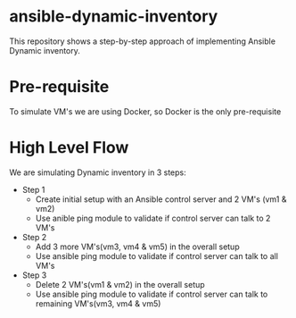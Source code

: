 # ansible-dynamic-inventory
This repository shows a step-by-step approach of implementing Ansible Dynamic inventory. 

# Pre-requisite
To simulate VM's we are using Docker, so Docker is the only pre-requisite

# High Level Flow
We are simulating Dynamic inventory in 3 steps:
* Step 1
    * Create initial setup with an Ansible control server and 2 VM's (vm1 & vm2)
    * Use anible ping module to validate if control server can talk to 2 VM's
* Step 2
    * Add 3 more VM's(vm3, vm4 & vm5) in the overall setup
    * Use ansible ping module to validate if control server can talk to all VM's
* Step 3
    * Delete 2 VM's(vm1 & vm2) in the overall setup
    * Use ansible ping module to validate if control server can talk to remaining VM's(vm3, vm4 & vm5)